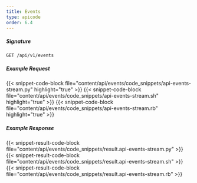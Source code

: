 ```yaml
---
title: Events
type: apicode
order: 6.4
---
```


##### Signature
`GET /api/v1/events`
##### Example Request
{{< snippet-code-block file="content/api/events/code_snippets/api-events-stream.py" highlight="true" >}}
{{< snippet-code-block file="content/api/events/code_snippets/api-events-stream.sh" highlight="true" >}}
{{< snippet-code-block file="content/api/events/code_snippets/api-events-stream.rb" highlight="true" >}}
##### Example Response
{{< snippet-result-code-block file="content/api/events/code_snippets/result.api-events-stream.py" >}}
{{< snippet-result-code-block file="content/api/events/code_snippets/result.api-events-stream.sh" >}}
{{< snippet-result-code-block file="content/api/events/code_snippets/result.api-events-stream.rb" >}}